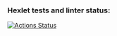 ### Hexlet tests and linter status:
[![Actions Status](https://github.com/ksunderski/frontend-project-lvl1/workflows/hexlet-check/badge.svg)](https://github.com/ksunderski/frontend-project-lvl1/actions)